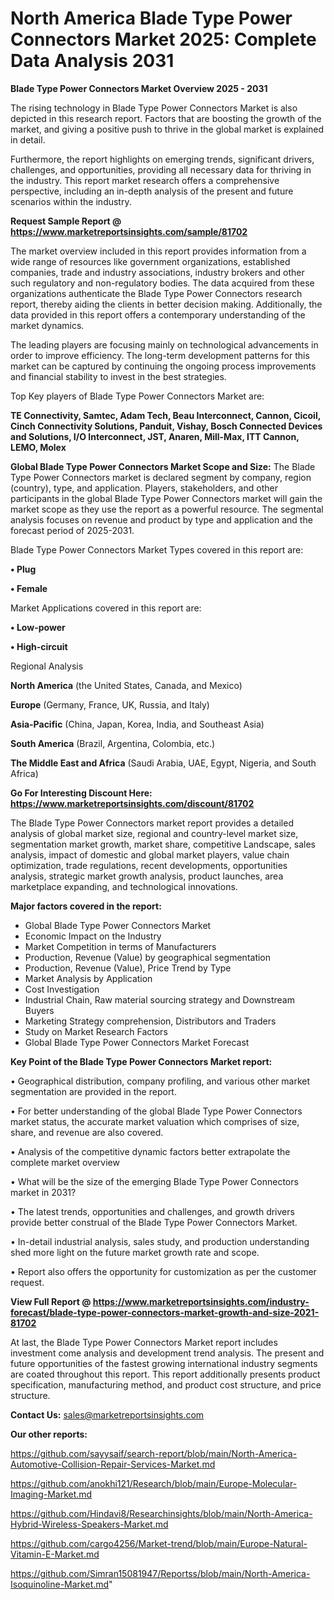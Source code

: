 # North America Blade Type Power Connectors Market 2025: Complete Data Analysis 2031

<Strong> Blade Type Power Connectors Market Overview 2025 - 2031</strong>

The rising technology in Blade Type Power Connectors Market is also depicted in this research report. Factors that are boosting the growth of the market, and giving a positive push to thrive in the global market is explained in detail.

Furthermore, the report highlights on emerging trends, significant drivers, challenges, and opportunities, providing all necessary data for thriving in the industry. This report market research offers a comprehensive perspective, including an in-depth analysis of the present and future scenarios within the industry.

<strong>Request Sample Report @ <a href=https://www.marketreportsinsights.com/sample/81702>https://www.marketreportsinsights.com/sample/81702</a></strong>

The market overview included in this report provides information from a wide range of resources like government organizations, established companies, trade and industry associations, industry brokers and other such regulatory and non-regulatory bodies. The data acquired from these organizations authenticate the Blade Type Power Connectors research report, thereby aiding the clients in better decision making. Additionally, the data provided in this report offers a contemporary understanding of the market dynamics.

The leading players are focusing mainly on technological advancements in order to improve efficiency. The long-term development patterns for this market can be captured by continuing the ongoing process improvements and financial stability to invest in the best strategies.

Top Key players of Blade Type Power Connectors Market are:

<strong>TE Connectivity, Samtec, Adam Tech, Beau Interconnect, Cannon, Cicoil, Cinch Connectivity Solutions, Panduit, Vishay, Bosch Connected Devices and Solutions, I/O Interconnect, JST, Anaren, Mill-Max, ITT Cannon, LEMO, Molex</strong>

<strong><b>Global Blade Type Power Connectors Market Scope and Size:</b></strong>
The Blade Type Power Connectors market is declared segment by company, region (country), type, and application. Players, stakeholders, and other participants in the global Blade Type Power Connectors market will gain the market scope as they use the report as a powerful resource. The segmental analysis focuses on revenue and product by type and application and the forecast period of 2025-2031.

Blade Type Power Connectors Market Types covered in this report are:

<strong>• Plug

• Female</strong>

Market Applications covered in this report are:

<strong>• Low-power

• High-circuit</strong> 

Regional Analysis

<strong>North America</strong> (the United States, Canada, and Mexico)

<strong>Europe</strong> (Germany, France, UK, Russia, and Italy)

<strong>Asia-Pacific</strong> (China, Japan, Korea, India, and Southeast Asia)

<strong>South America</strong> (Brazil, Argentina, Colombia, etc.)

<strong>The Middle East and Africa</strong> (Saudi Arabia, UAE, Egypt, Nigeria, and South Africa)

<strong>Go For Interesting Discount Here: <a href=https://www.marketreportsinsights.com/discount/81702>https://www.marketreportsinsights.com/discount/81702</a></strong>

The Blade Type Power Connectors market report provides a detailed analysis of global market size, regional and country-level market size, segmentation market growth, market share, competitive Landscape, sales analysis, impact of domestic and global market players, value chain optimization, trade regulations, recent developments, opportunities analysis, strategic market growth analysis, product launches, area marketplace expanding, and technological innovations.

<strong><b>Major factors covered in the report:</b></strong>
<ul>
  <li>Global Blade Type Power Connectors Market </li>
  <li>Economic Impact on the Industry</li>
  <li>Market Competition in terms of Manufacturers</li>
  <li>Production, Revenue (Value) by geographical segmentation</li>
  <li>Production, Revenue (Value), Price Trend by Type</li>
  <li>Market Analysis by Application</li>
  <li>Cost Investigation</li>
  <li>Industrial Chain, Raw material sourcing strategy and Downstream Buyers</li>
  <li>Marketing Strategy comprehension, Distributors and Traders</li>
  <li>Study on Market Research Factors</li>
  <li>Global Blade Type Power Connectors Market Forecast</li>
</ul>

<strong><b>Key Point of the Blade Type Power Connectors Market report:</b></strong>

• Geographical distribution, company profiling, and various other market segmentation are provided in the report.

• For better understanding of the global Blade Type Power Connectors market status, the accurate market valuation which comprises of size, share, and revenue are also covered.

• Analysis of the competitive dynamic factors better extrapolate the complete market overview

• What will be the size of the emerging Blade Type Power Connectors market in 2031?

• The latest trends, opportunities and challenges, and growth drivers provide better construal of the Blade Type Power Connectors Market.

• In-detail industrial analysis, sales study, and production understanding shed more light on the future market growth rate and scope.

• Report also offers the opportunity for customization as per the customer request.

<strong><b>View Full Report @ <a href=https://www.marketreportsinsights.com/industry-forecast/blade-type-power-connectors-market-growth-and-size-2021-81702>https://www.marketreportsinsights.com/industry-forecast/blade-type-power-connectors-market-growth-and-size-2021-81702</a></b></strong>


At last, the Blade Type Power Connectors Market report includes investment come analysis and development trend analysis. The present and future opportunities of the fastest growing international industry segments are coated throughout this report. This report additionally presents product specification, manufacturing method, and product cost structure, and price structure.

<strong>Contact Us:</strong>
sales@marketreportsinsights.com

<strong>Our other reports:</strong>

<a href=https://github.com/sayysaif/search-report/blob/main/North-America-Automotive-Collision-Repair-Services-Market.md>https://github.com/sayysaif/search-report/blob/main/North-America-Automotive-Collision-Repair-Services-Market.md</a>

<a href=https://github.com/anokhi121/Research/blob/main/Europe-Molecular-Imaging-Market.md>https://github.com/anokhi121/Research/blob/main/Europe-Molecular-Imaging-Market.md</a>

<a href=https://github.com/Hindavi8/Researchinsights/blob/main/North-America-Hybrid-Wireless-Speakers-Market.md>https://github.com/Hindavi8/Researchinsights/blob/main/North-America-Hybrid-Wireless-Speakers-Market.md</a>

<a href=https://github.com/cargo4256/Market-trend/blob/main/Europe-Natural-Vitamin-E-Market.md>https://github.com/cargo4256/Market-trend/blob/main/Europe-Natural-Vitamin-E-Market.md</a>

<a href=https://github.com/Simran15081947/Reportss/blob/main/North-America-Isoquinoline-Market.md>https://github.com/Simran15081947/Reportss/blob/main/North-America-Isoquinoline-Market.md</a>"
